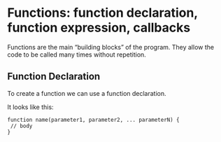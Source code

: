 # Functions: function declaration, function expression, callbacks

Functions are the main “building blocks” of the program. They allow the code to be called many times without repetition.


## Function Declaration
To create a function we can use a function declaration.

It looks like this:
```
function name(parameter1, parameter2, ... parameterN) {
 // body
}
```

